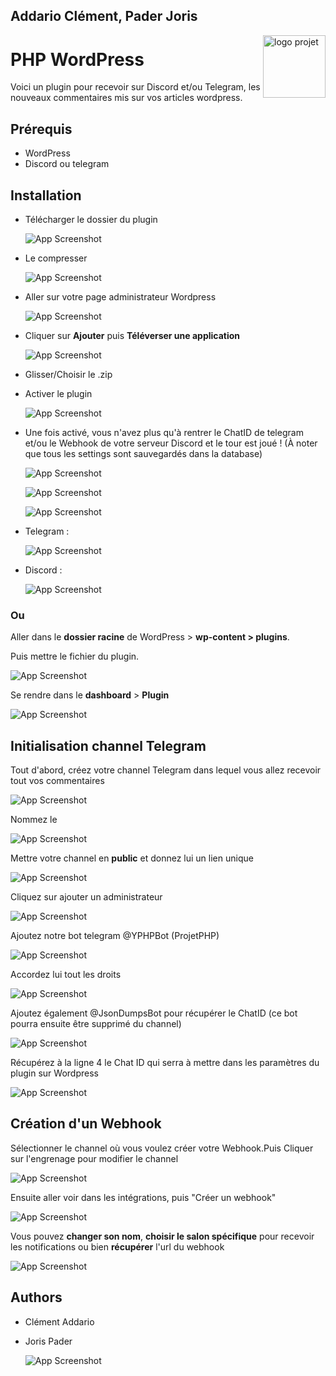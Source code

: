 ## Addario Clément, Pader Joris

<img align="right" height="100" src="https://brand.ynov.com/img/logos/projet_etudiant/ynov/prj_ynov.svg" alt="logo projet">

# PHP WordPress

Voici un plugin pour recevoir sur Discord et/ou Telegram, les nouveaux commentaires mis sur vos articles wordpress.

## Prérequis

- WordPress
- Discord ou telegram


## Installation

- Télécharger le dossier du plugin

  ![App Screenshot](https://i.postimg.cc/QNTvDKGs/Capture-d-cran-2022-01-27-11-44-12.png)

- Le compresser

  ![App Screenshot](https://i.postimg.cc/mkvdcwvR/Capture-d-cran-2022-01-27-11-42-38.png)

- Aller sur votre page administrateur Wordpress

  ![App Screenshot](https://i.postimg.cc/PqX4MB55/Capture-d-cran-2022-01-27-11-45-31.png)

- Cliquer sur **Ajouter** puis **Téléverser une application**

  ![App Screenshot](https://i.postimg.cc/PJjNWkd6/Capture-d-cran-2022-01-27-11-46-31.png)

- Glisser/Choisir le .zip 

- Activer le plugin

  ![App Screenshot](https://i.postimg.cc/HxSP5T0m/Capture-d-cran-2022-01-27-11-48-58.png)

- Une fois activé, vous n'avez plus qu'à rentrer le ChatID de telegram et/ou le Webhook de votre serveur Discord et le tour est joué ! (À noter que tous les settings sont sauvegardés dans la database)

  ![App Screenshot](https://i.ibb.co/SVXN1Zm/hb-Gb-TTXQEF.png)

  ![App Screenshot](https://i.postimg.cc/5NScKyKF/Capture-d-cran-2022-02-02-11-57-30.png)

  ![App Screenshot](https://i.postimg.cc/8zfBxMrg/Capture-d-cran-2022-01-27-11-54-12.png)



- Telegram :

  ![App Screenshot](https://i.postimg.cc/T32hD6f7/Capture-d-cran-2022-01-27-11-55-47.png)

- Discord :

  ![App Screenshot](https://i.postimg.cc/GtBH9JRc/Capture-d-cran-2022-01-27-11-55-33.png)


### Ou

Aller dans le **dossier racine** de WordPress > **wp-content > plugins**.

Puis mettre le fichier du plugin.

  ![App Screenshot](https://i.postimg.cc/HLq9WNRj/Capture.png)

Se rendre dans le **dashboard** > **Plugin**

  ![App Screenshot](https://i.postimg.cc/43WRrzS8/chrome-I9-Pla-T5-DYQ.png)


## Initialisation channel Telegram

Tout d'abord, créez votre channel Telegram dans lequel vous allez recevoir tout vos commentaires

  ![App Screenshot](https://i.postimg.cc/QCdkJ6Ft/Capture-d-cran-2022-02-02-11-35-05.png)

Nommez le 

  ![App Screenshot](https://i.postimg.cc/C5rCPj84/Capture-d-cran-2022-02-02-11-35-43.png)

Mettre votre channel en **public** et donnez lui un lien unique

  ![App Screenshot](https://i.postimg.cc/qMgxt5fD/Capture-d-cran-2022-02-02-11-36-49.png)

Cliquez sur ajouter un administrateur

  ![App Screenshot](https://i.postimg.cc/PfSM5k78/Capture-d-cran-2022-02-02-11-37-09.png)

Ajoutez notre bot telegram @YPHPBot (ProjetPHP)

  ![App Screenshot](https://i.postimg.cc/Dz1gv4V2/Capture-d-cran-2022-02-02-11-38-15.png)

Accordez lui tout les droits 

  ![App Screenshot](https://i.postimg.cc/zBjFWmX6/Capture-d-cran-2022-02-02-11-38-33.png)

Ajoutez également @JsonDumpsBot pour récupérer le ChatID (ce bot pourra ensuite être supprimé du channel)

  ![App Screenshot](https://i.postimg.cc/k49yBM9W/Capture-d-cran-2022-02-02-11-39-06.png)

Récupérez à la ligne 4 le Chat ID qui serra à mettre dans les paramètres du plugin sur Wordpress

  ![App Screenshot](https://i.postimg.cc/7ZF9rMWs/Capture-d-cran-2022-02-02-11-39-21.png)

## Création d'un Webhook

Sélectionner le channel où vous voulez créer votre Webhook.Puis Cliquer sur l'engrenage pour modifier le channel

  ![App Screenshot](https://i.ibb.co/88nN10g/webhook.png)

Ensuite aller voir dans les intégrations, puis "Créer un webhook"

  ![App Screenshot](https://i.ibb.co/px3x0ZB/o-Ta-F5h8-Qd-W.png)

Vous pouvez **changer son nom**, **choisir le salon spécifique** pour recevoir les notifications ou bien **récupérer** l'url du webhook

  ![App Screenshot](https://i.ibb.co/FmFRYLp/h-Moc-MDHl-Fb.png)

## Authors

- Clément Addario
- Joris Pader

  ![App Screenshot](https://media.giphy.com/media/WaLBCbU4LAovLZJijE/giphy.gif)